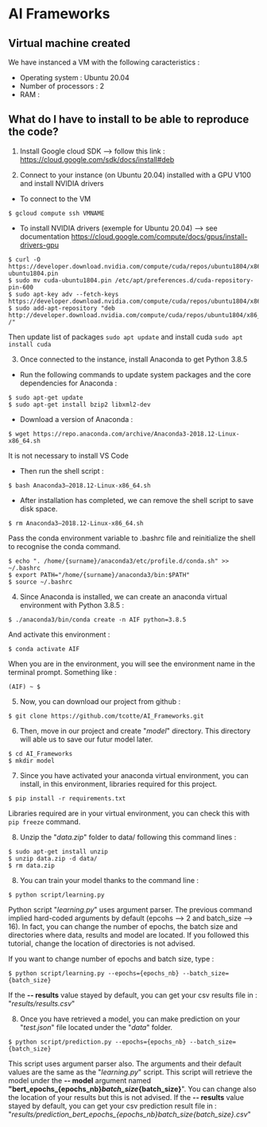 # AI Frameworks

## Virtual machine created

We have instanced a VM with the following caracteristics :
- Operating system : Ubuntu 20.04
- Number of processors : 2
- RAM : 
## What do I have to install to be able to reproduce the code?

1. Install Google cloud SDK --> follow this link : https://cloud.google.com/sdk/docs/install#deb

2. Connect to your instance (on Ubuntu 20.04) installed with a GPU V100 and install NVIDIA drivers
- To connect to the VM
```
$ gcloud compute ssh VMNAME
```

- To install NVIDIA drivers (exemple for Ubuntu 20.04) --> see documentation https://cloud.google.com/compute/docs/gpus/install-drivers-gpu
```
$ curl -O https://developer.download.nvidia.com/compute/cuda/repos/ubuntu1804/x86_64/cuda-ubuntu1804.pin
$ sudo mv cuda-ubuntu1804.pin /etc/apt/preferences.d/cuda-repository-pin-600
$ sudo apt-key adv --fetch-keys https://developer.download.nvidia.com/compute/cuda/repos/ubuntu1804/x86_64/7fa2af80.pub
$ sudo add-apt-repository "deb http://developer.download.nvidia.com/compute/cuda/repos/ubuntu1804/x86_64/ /"
```
Then update list of packages `sudo apt update` and install cuda `sudo apt install cuda`


3. Once connected to the instance, install Anaconda to get Python 3.8.5

- Run the following commands to update system packages and the core dependencies for Anaconda :
```
$ sudo apt-get update
$ sudo apt-get install bzip2 libxml2-dev
```

- Download a version of Anaconda :
```
$ wget https://repo.anaconda.com/archive/Anaconda3-2018.12-Linux-x86_64.sh
```
It is not necessary to install VS Code

- Then run the shell script :
```
$ bash Anaconda3–2018.12-Linux-x86_64.sh
```

- After installation has completed, we can remove the shell script to save disk space.
```
$ rm Anaconda3–2018.12-Linux-x86_64.sh
```
Pass the conda environment variable to .bashrc file and reinitialize the shell to recognise the conda command.
```
$ echo ". /home/{surname}/anaconda3/etc/profile.d/conda.sh" >> ~/.bashrc
$ export PATH="/home/{surname}/anaconda3/bin:$PATH"
$ source ~/.bashrc
```

4. Since Anaconda is installed, we can create an anaconda virtual environment with Python 3.8.5 :
```
$ ./anaconda3/bin/conda create -n AIF python=3.8.5
```

And activate this environment :
```
$ conda activate AIF
```

When you are in the environment, you will see the environment name in the terminal prompt. Something like :
```
(AIF) ~ $
```

5. Now, you can download our project from github :
```
$ git clone https://github.com/tcotte/AI_Frameworks.git
```

6. Then, move in our project and create "*model*" directory. This directory will able us to save
our futur model later.
```
$ cd AI_Frameworks
$ mkdir model
```

7. Since you have activated your anaconda virtual environment, you can install, in this environment, libraries required for 
this project.
```
$ pip install -r requirements.txt
```
Libraries required are in your virtual environment, you can check this with `pip freeze` command. 

8. Unzip the "*data.zip*" folder to data/ following this command lines :
```
$ sudo apt-get install unzip
$ unzip data.zip -d data/
$ rm data.zip
``` 

8. You can train your model thanks to the command line : 
```
$ python script/learning.py
```
Python script "*learning.py*" uses argument parser. The previous command implied hard-coded arguments by default (epcohs --> 2 and
batch_size --> 16).
In fact, you can change the number of epochs, the batch size and directories where data, results and model are located. 
If you followed this tutorial, change the location of directories is not advised. 

If you want to change number of epochs and batch size, type :
```
$ python script/learning.py --epochs={epochs_nb} --batch_size={batch_size}
```
If the **-- results** value stayed by default, you can get your csv results file in :
"*results/results.csv*"


8. Once you have retrieved a model, you can make prediction on your "*test.json*" file located under the "*data*" folder.
 ```
$ python script/prediction.py --epochs={epochs_nb} --batch_size={batch_size}
```
This script uses argument parser also. The arguments and their default values are the same as the "*learning.py*" script. 
This script will retrieve the model under the **-- model** argument named **"bert_epochs_{epochs_nb}_batch_size_{batch_size}**".
You can change also the location of your results but this is not advised.
If the **-- results** value stayed by default, you can get your csv prediction result file in :
"*results/prediction_bert_epochs_{epochs_nb}_batch_size_{batch_size}.csv*"

